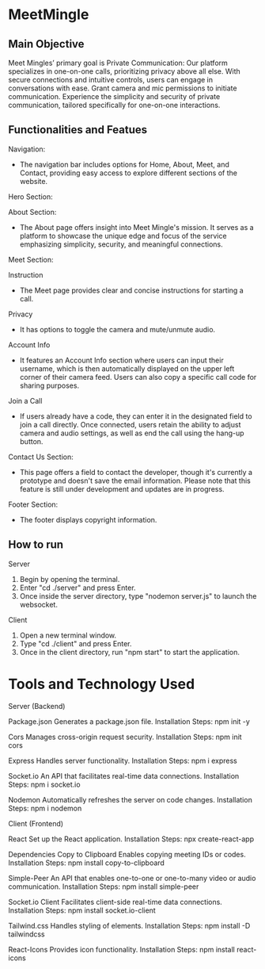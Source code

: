 # MeetMingle

## Main Objective

 Meet Mingles’ primary goal is Private Communication: Our platform specializes in one-on-one calls, prioritizing privacy above all else. With secure connections and intuitive controls, users can engage in conversations with ease. Grant camera and mic permissions to initiate communication. Experience the simplicity and security of private communication, tailored specifically for one-on-one interactions.

 ## Functionalities and Featues

 Navigation:
 - The navigation bar includes options for Home, About, Meet, and Contact, providing easy access to explore different sections of the website.

 Hero Section:

About Section:
- The About page offers insight into Meet Mingle's mission. It serves as a platform to showcase the unique edge and focus of the service emphasizing simplicity, security, and meaningful connections.

Meet Section:

Instruction
- The Meet page provides clear and concise instructions for starting a call.

Privacy
- It has options to toggle the camera and mute/unmute audio.
 
Account Info

- It features an Account Info section where users can input their username, which is then automatically displayed on the upper left corner of their camera feed. Users can also copy a specific call code for sharing purposes.

Join a Call
- If users already have a code, they can enter it in the designated field to join a call directly. Once connected, users retain the ability to adjust camera and audio settings, as well as end the call using the hang-up button.

Contact Us Section:
- This page offers a field to contact the developer, though it's currently a prototype and doesn't save the email information. Please note that this feature is still under development and updates are in progress.

Footer Section:
- The footer displays copyright information.

 ## How to run
Server
1. Begin by opening the terminal.
2. Enter "cd ./server" and press Enter.
3. Once inside the server directory, type "nodemon server.js" to launch the websocket.
   
Client
1. Open a new terminal window.
2. Type "cd ./client" and press Enter.
3. Once in the client directory, run "npm start" to start the application.

# Tools and Technology Used
Server (Backend)

Package.json
Generates a package.json file.
Installation Steps:
npm init -y

Cors
Manages cross-origin request security.
Installation Steps:
npm init cors

Express
Handles server functionality.
Installation Steps:
npm i express

Socket.io
An API that facilitates real-time data connections.
Installation Steps:
npm i socket.io

Nodemon
Automatically refreshes the server on code changes.
Installation Steps:
npm i nodemon


Client (Frontend)

React
Set up the React application.
Installation Steps:
npx create-react-app

Dependencies
Copy to Clipboard
Enables copying meeting IDs or codes.
Installation Steps:
npm install copy-to-clipboard

Simple-Peer
An API that enables one-to-one or one-to-many video or audio communication.
Installation Steps:
npm install simple-peer

Socket.io Client
Facilitates client-side real-time data connections.
Installation Steps:
npm install socket.io-client

Tailwind.css
Handles styling of elements.
Installation Steps:
npm install -D tailwindcss

React-Icons
Provides icon functionality.
Installation Steps:
npm install react-icons


